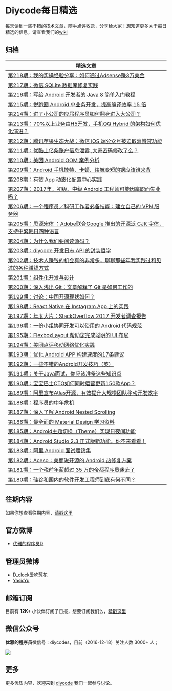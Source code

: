 # Diycode每日精选

每天读到一些不错的技术文章，随手点评收录，分享给大家！想知道更多关于每日精选的信息，请查看我们的[wiki](https://github.com/DiyCodes/code_news/wiki)

## 归档

|	精选文章	|
| -------- |
| [第218期：我的实操经验分享：如何通过Adsense赚3万美金](/dialy_news/2017/04/第218期：我的实操经验分享：如何通过Adsense赚3万美金.md) |
| [第217期：微信 SQLite 数据库修复实践](/dialy_news/2017/04/第217期：微信%20SQLite%20数据库修复实践.md) |
| [第216期：写给 Android 开发者的 Java 8 简单入门教程](/dialy_news/2017/04/第216期：写给%20Android%20开发者的%20Java%208%20简单入门教程.md) |
| [第215期：悦跑圈 Android 单业务开发，提高编译效率 15 倍](/dialy_news/2017/04/第215期：悦跑圈%20Android%20单业务开发，提高编译效率%2015%20倍.md) |
| [第214期：进了小公司的应届程序员如何翻身进入大公司？](/dialy_news/2017/04/第214期：进了小公司的应届程序员如何翻身进入大公司？.md) |
| [第213期：70%以上业务由H5开发，手机QQ Hybrid 的架构如何优化演进？](/dialy_news/2017/04/第213期：70%25以上业务由H5开发，手机QQ%20Hybrid%20的架构如何优化演进？.md) |
| [第212期：腾讯苹果生态大战：微信 iOS 端公众号被迫取消赞赏功能](/dialy_news/2017/04/第212期：腾讯苹果生态大战：微信%20iOS%20端公众号被迫取消赞赏功能.md) |
| [第211期：优酷上亿条账户信息泄露 ,大家密码修改了么？](/dialy_news/2017/04/第211期：优酷上亿条账户信息泄露%20%2C大家密码修改了么？.md) |
| [第210期：美团 Android OOM 案例分析](/dialy_news/2017/04/第210期：美团%20Android%20OOM%20案例分析.md) |
| [第209期：Android 手机掉帧、卡顿、续航变短的锅应该谁来背](/dialy_news/2017/04/第209期：Android%20手机掉帧、卡顿、续航变短的锅应该谁来背.md) |
| [第208期：有赞 App 动态化配置中心实践](/dialy_news/2017/04/第208期：有赞%20App%20动态化配置中心实践.md) |
| [第207期：2017年，初级、中级 Android 工程师可能因离职而失业吗？](dialy_news/2017/04/第207期：2017年，初级、中级%20Android%20工程师可能因离职而失业吗？.md) |
| [第206期：一个程序员／科研工作者必备技能：建立自己的 VPN 服务器](dialy_news/2017/04/第206期：一个程序员／科研工作者必备技能：建立自己的%20VPN%20服务器.md) |
| [第205期：思源宋体 ：Adobe联合Google 推出的开源泛 CJK 字体，支持中繁韩日四种语言](dialy_news/2017/04/第205期：思源宋体%20：Adobe联合Google%20推出的开源泛%20CJK%20字体，支持中繁韩日四种语言.md) |
| [第204期：为什么我们要阅读源码？](dialy_news/2017/04/第204期：为什么我们要阅读源码？.md) |
| [第203期：diycode 开发日志 API 的封装哲学](dialy_news/2017/04/第203期：diycode%20开发日志%20API%20的封装哲学.md) |
| [第202期：技术人赚钱的机会真的非常多，聊聊那些年我实践过和见过的各种赚钱方式](dialy_news/2017/03/第202期：技术人赚钱的机会真的非常多，聊聊那些年我实践过和见过的各种赚钱方式.md) |
| [第201期：组件化开发与设计](dialy_news/2017/03/第201期：组件化开发与设计.md) |
| [第200期：深入浅出 Git：文章解释了 Git 是如何工作的](dialy_news/2017/03/第200期：深入浅出%20Git：文章解释了%20Git%20是如何工作的%20.md) |
| [第199期：讨论：中国开源现状如何？](dialy_news/2017/03/第199期：讨论：中国开源现状如何？.md) |
| [第198期：React Native 在 Instagram App 上的实践](dialy_news/2017/03/第198期：React%20Native%20在%20Instagram%20App%20上的实践.md) |
| [第197期：年度大片：StackOverflow 2017 开发者调查报告](dialy_news/2017/03/第197期：年度大片：Stack%20Overflow%202017%20开发者调查报告.md) |
| [第196期：一份小组协同开发可以使用的 Android 代码规范 ](dialy_news/2017/03/第196期：一份小组协同开发可以使用的%20Android%20代码规范%20.md) |
| [第195期：FlexboxLayout 帮助您完成聪明的 UI 布局](dialy_news/2017/03/第195期：FlexboxLayout%20帮助您完成聪明的%20UI%20布局.md) |
| [第194期：美团点评移动网络优化实践](dialy_news/2017/03/第194期：美团点评移动网络优化实践.md) |
| [第193期：优化 Android APP 构建速度的17条建议](dialy_news/2017/03/第193期：优化%20Android%20APP%20构建速度的17条建议.md) |
| [第192期：一些不错的Android开发技巧（英）](dialy_news/2017/03/第192期：一些不错的Android开发技巧（英）.md) |
| [第191期：关于Java面试，你应该准备这些知识点](dialy_news/2017/03/第191期：关于Java面试，你应该准备这些知识点.md) |
| [第190期：宝宝巴士CTO如何同时运营更新150款App？](dialy_news/2017/03/第190期：宝宝巴士CTO如何同时运营更新150款App？.md) 	|
| [第189期：阿里宣布Atlas开源，有效提升大规模团队移动开发效率](dialy_news/2017/03/第189期：阿里宣布Atlas开源，有效提升大规模团队移动开发效率.md)|
| [第188期：程序员的中年危机](dialy_news/2017/03/第188期：程序员的中年危机.md)|
| [第187期：深入了解 Android Nested Scrolling](dialy_news/2017/03/第187期：深入了解%20Android%20Nested%20Scrolling%20.md)|
| [第186期：最全面的 Material Design 学习资料](dialy_news/2017/03/第186期：最全面的%20Material%20Design%20学习资料.md)|
| [第185期：Android主题切换（Theme）实现日夜间功能](dialy_news/2017/03/第185期：Android主题切换（Theme）实现日夜间功能.md) |
| [第184期：Android Studio 2.3 正式版新功能，你不来看看！](dialy_news/2017/03/第184期：Android%20Studio%202.3%20正式版新功能，你不来看看！.md) |
| [第183期：阿里 Android 面试题锦集](dialy_news/2017/03/第183期：阿里%20Android%20面试题锦集.md) |
| [第182期：Aceso：美丽说开源的 Android 热修复方案](dialy_news/2017/03/第182期：Aceso：美丽说开源的%20Android%20热修复方案.md) |
| [第181期：一个税前年薪超过 35 万的帝都程序员迷茫了](dialy_news/2017/03/第181期：一个税前年薪超过%2035%20万的帝都程序员迷茫了.md) |
| [第180期：硅谷和国内的软件开发工程师到底有何不同？](dialy_news/2017/03/第180期：硅谷和国内的软件开发工程师到底有何不同？.md) |

## 往期内容

如果你想查看往期内容，[请戳这里](dialy_news/)

## 官方微博

- [优雅的程序员D](http://weibo.com/u/5891258264?topnav=1&wvr=6&topsug=1&is_all=1)

## 管理员微博

- [D_clock爱吃葱花](http://weibo.com/2480694892/profile?rightmod=1&wvr=6&mod=personinfo&is_all=1)
- [YasicYu](http://weibo.com/3917305697/profile?rightmod=1&wvr=6&mod=personinfo&is_all=1)

## 邮箱订阅

目前有 **12K+** 小伙伴订阅了日报，想要订阅我们么，[猛戳这里](http://list.qq.com/cgi-bin/qf_invite?id=d469993d2c888e971c0fbb2309c4d84256968386b126b967)

## 微信公众号

**优雅的程序员**微信号：diycodes，目前（2016-12-18）关注人数 3000+ 人；

![](http://diycode.b0.upaiyun.com/photo/2016/f031fc25263f7294711038efa72ae579.jpg)

## 更多

更多优质内容，欢迎来到 [diycode](http://diycode.cc/) 我们一起参与讨论。
